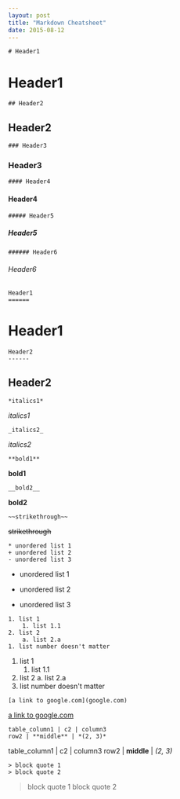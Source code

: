 ```yaml
---
layout: post
title: "Markdown Cheatsheet"
date: 2015-08-12
---
```


```
# Header1
```
# Header1

```
## Header2
```
## Header2

```
### Header3
```
### Header3

```
#### Header4
```
#### Header4

```
##### Header5
```
##### Header5

```
###### Header6
```
###### Header6

```
Header1
======
```
Header1
======

```
Header2
------
```
Header2
------

```
*italics1*
```
*italics1*

```
_italics2_
```
_italics2_

```
**bold1**
```
**bold1**

```
__bold2__
```
__bold2__

```
~~strikethrough~~
```
~~strikethrough~~

```
* unordered list 1
+ unordered list 2
- unordered list 3
```
* unordered list 1
+ unordered list 2
- unordered list 3

```
1. list 1
    1. list 1.1
2. list 2
    a. list 2.a
1. list number doesn't matter
```
1. list 1
    1. list 1.1
2. list 2
    a. list 2.a
1. list number doesn't matter

```
[a link to google.com](google.com)
```
[a link to google.com](google.com)

```
table_column1 | c2 | column3
row2 | **middle** | *(2, 3)*
```
table_column1 | c2 | column3
row2 | **middle** | *(2, 3)*

```
> block quote 1
> block quote 2
```
> block quote 1
> block quote 2

